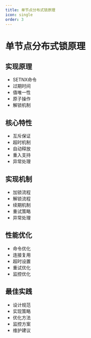 ```yaml
---
title: 单节点分布式锁原理
icon: single
order: 3
---
```


# 单节点分布式锁原理

## 实现原理
- SETNX命令
- 过期时间
- 值唯一性
- 原子操作
- 解锁机制

## 核心特性
- 互斥保证
- 超时机制
- 自动释放
- 重入支持
- 异常处理

## 实现机制
- 加锁流程
- 解锁流程
- 续期机制
- 重试策略
- 异常处理

## 性能优化
- 命令优化
- 连接复用
- 超时设置
- 重试优化
- 监控优化

## 最佳实践
- 设计规范
- 实现策略
- 优化方法
- 监控方案
- 维护建议

